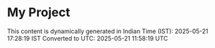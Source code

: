 # My Project

This content is dynamically generated in Indian Time (IST): 2025-05-21 17:28:19 IST
Converted to UTC: 2025-05-21 11:58:19 UTC
